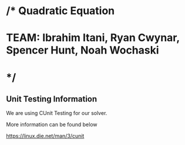 # /* Quadratic Equation
#  TEAM: Ibrahim Itani, Ryan Cwynar, Spencer Hunt, Noah Wochaski
# */

## Unit Testing Information

We are using CUnit Testing for our solver.

More information can be found below

https://linux.die.net/man/3/cunit
